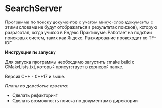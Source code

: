 SearchServer
========
Программа по поиску документов с учетом минус-слов (документы с этими словами не будут отображаться в результатах поисков), которую разработал, когда учился в Яндекс Практикуме. Работает на подобии поисковых систем, таких как Яндекс. Ранжирование происходит по TF-IDF

**Инструкция по запуску**

Для запуска программы необходимо запустить cmake build c CMakeLists.txt, который присутствует в корневой папке.

Версия С++ - C++17 и выше.


*Планы по доработке проекта:*
- Сделать рефакторинг
- Сделать возможность поиска по документам в директории
